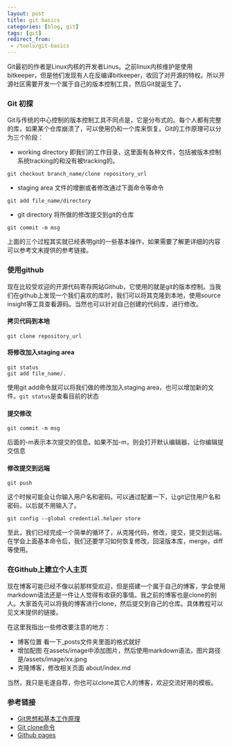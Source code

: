 ```yaml
---
layout: post
title: git basics
categories: [blog, git]
tags: [git]
redirect_from:
 - /tools/git-basics
---
```



Git最初的作者是Linux内核的开发者Linus。之前linux内核维护是使用bitkeeper，但是他们发现有人在反编译bitkeeper，收回了对开源的特权。所以开源社区需要开发一个属于自己的版本控制工具，然后Git就诞生了。

### Git 初探 ###

Git与传统的中心控制的版本控制工具不同点是，它是分布式的。每个人都有完整的库，如果某个仓库崩溃了，可以使用仍和一个库来恢复。Git的工作原理可以分为三个阶段：


+ working directory
   即我们的工作目录，这里面有各种文件，包括被版本控制系统tracking的和没有被tracking的。

```shell
git checkout branch_name/clone repository_url
```

+ staging area
   文件的增删或者修改通过下面命令等命令

```shell
git add file_name/directory
```

+ git directory
   将所做的修改提交到git的仓库

```shell
git commit -m msg
```

上面的三个过程其实就已经表明git的一些基本操作，如果需要了解更详细的内容可以参考文末提供的参考链接。


### 使用github ###

现在比较受欢迎的开源代码寄存网站Github，它使用的就是git的版本控制。当我们在github上发现一个我们喜欢的库时，我们可以将其克隆到本地，使用source insight等工具查看源码。当然也可以针对自己创建的代码库，进行修改。

#### 拷贝代码到本地 ####

```shell
git clone repository_url
```

#### 将修改加入staging area ####

```shell
git status
git add file_name/.
```

使用git add命令就可以将我们做的修改加入staging area，也可以增加新的文件。`git status`是查看目前的状态


#### 提交修改 ####

```shell
git commit -m msg
```

后面的-m表示本次提交的信息。如果不加-m，则会打开默认编辑器，让你编辑提交信息


#### 修改提交到远端 ####

```shell
git push
```

这个时候可能会让你输入用户名和密码。可以通过配置一下，让git记住用户名和密码，以后就不用输入了。

```shell
git config --global credential.helper store
```

至此，我们已经完成一个简单的循环了，从克隆代码，修改，提交，提交到远端。在学会上面基本命令后，我们还要学习如何恢复修改，回滚版本库，merge，diff等使用。

### 在Github上建立个人主页 ###

现在博客可能已经不像以前那样受欢迎，但是搭建一个属于自己的博客，学会使用markdown语法还是一件让人觉得有收获的事情。我之前的博客也是clone的别人。大家首先可以将我的博客进行clone，然后提交到自己的仓库。具体教程可以见文末提供的链接。

在这里我指出一些修改要注意的地方：
+ 博客位置
   看一下_posts文件夹里面的格式就好
+ 增加配图
   在assets/image中添加图片，然后使用markdown语法，图片路径是/assets/image/xx.jpng
+ 克隆博客，修改相关页面
   about/index.md

当然，我只是毛遂自荐，你也可以clone其它人的博客，欢迎交流好用的模板。


### 参考链接

+ [Git思想和基本工作原理](http://www.nowamagic.net/academy/detail/48160210 "nowmagic" )
+ [Git clone命令](http://blog.csdn.net/techbirds_bao/article/details/9179853 'csdn' )
+ [Github pages](https://pages.github.com/ 'github' )




